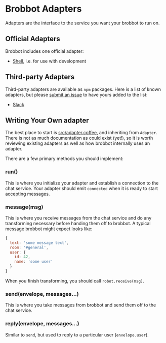 # Brobbot Adapters

Adapters are the interface to the service you want your brobbot to run on.

## Official Adapters

Brobbot includes one official adapter:

* [Shell](adapters/shell.md), i.e. for use with development

## Third-party Adapters

Third-party adapters are available as `npm` packages. Here is a list of known
adapters, but please [submit an issue](https://github.com/b3nj4m/hubot/issues)
to have yours added to the list:

* [Slack](https://github.com/b3nj4m/hubot-slack)

## Writing Your Own adapter

The best place to start is [src/adapter.coffee](../src/adapter.coffee), and inheriting from `Adapter`.
There is not as much documentation as could exist (yet!), so it is worth
reviewing existing adapters as well as how brobbot internally uses an adapter.

There are a few primary methods you should implement:

### run()

This is where you initialize your adapter and establish a connection to the chat service. Your adapter should emit `connected` when it is ready to start accepting messages.

### message(msg)

This is where you receive messages from the chat service and do any transforming necessary before handing them off to brobbot. A typical message brobbot might expect looks like:

```javascript
{
  text: 'some message text',
  room: '#general',
  user: {
    id: 42,
    name: 'some user'
  }
}
```

When you finish transforming, you should call `robot.receive(msg)`.

### send(envelope, messages...)

This is where you take messages from brobbot and send them off to the chat service.

### reply(envelope, messages...)

Similar to `send`, but used to reply to a particular user (`envelope.user`).
